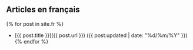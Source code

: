 ## Articles en français

{% for post in site.fr %}
- [{{ post.title }}]({{ post.url }}) ({{ post.updated | date: "%d/%m/%Y" }})
{% endfor %}